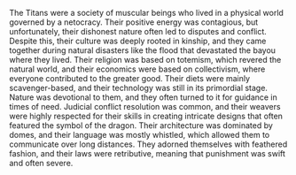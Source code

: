 The Titans were a society of muscular beings who lived in a physical world governed by a netocracy. Their positive energy was contagious, but unfortunately, their dishonest nature often led to disputes and conflict. Despite this, their culture was deeply rooted in kinship, and they came together during natural disasters like the flood that devastated the bayou where they lived. Their religion was based on totemism, which revered the natural world, and their economics were based on collectivism, where everyone contributed to the greater good. Their diets were mainly scavenger-based, and their technology was still in its primordial stage. Nature was devotional to them, and they often turned to it for guidance in times of need. Judicial conflict resolution was common, and their weavers were highly respected for their skills in creating intricate designs that often featured the symbol of the dragon. Their architecture was dominated by domes, and their language was mostly whistled, which allowed them to communicate over long distances. They adorned themselves with feathered fashion, and their laws were retributive, meaning that punishment was swift and often severe.